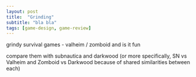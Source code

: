 ```yaml
---
layout: post
title:  "Grinding"
subtitle: "bla bla"
tags: [game-design, game-review]
---
```


grindy survival games - valheim / zomboid and is it fun

compare them with subnautica and darkwood
(or more specifically, SN vs Valheim and Zomboid vs Darkwood because of shared similarities between each)